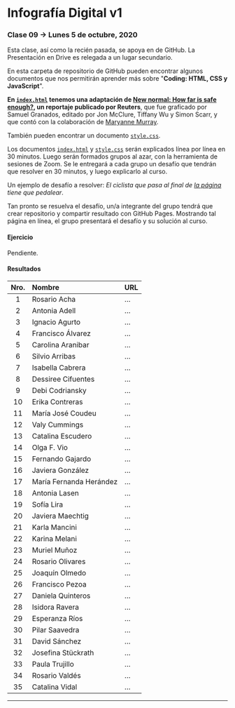 # Infografía Digital v1

### Clase 09 → Lunes 5 de octubre, 2020

Esta clase, así como la recién pasada, se apoya en de GitHub. La Presentación en Drive es relegada a un lugar secundario. 

En esta carpeta de repositorio de GitHub pueden encontrar algunos documentos que nos permitirán aprender más sobre "**Coding: HTML, CSS y JavaScript**". 

**En [`index.html`](https://profesorfaco.github.io/dno075-2020/clase-09/index.html) tenemos una adaptación de [New normal: How far is safe enough?](https://graphics.reuters.com/HEALTH-CORONAVIRUS/SOCIALDISTANCING/qzjvqenmyvx/), un reportaje publicado por Reuters**, que fue graficado por Samuel Granados, editado por Jon McClure, Tiffany Wu y Simon Scarr, y que contó con la colaboración de [Maryanne Murray](https://www.linkedin.com/in/maryannemurray). 

También pueden encontrar un documento [`style.css`](https://github.com/profesorfaco/dno075-2020/blob/gh-pages/clase-09/style.css).

Los documentos [`index.html`](https://github.com/profesorfaco/dno075-2020/blob/gh-pages/clase-09/index.html) y [`style.css`](https://github.com/profesorfaco/dno075-2020/blob/gh-pages/clase-09/style.css) serán explicados línea por línea en 30 minutos. Luego serán formados grupos al azar, con la herramienta de sesiones de Zoom. Se le entregará a cada grupo un desafío que tendrán que resolver en 30 minutos, y luego explicarlo al curso. 

Un ejemplo de desafío a resolver: *El ciclista que pasa al final de [la página](https://profesorfaco.github.io/dno075-2020/clase-09/index.html) tiene que pedalear*. 

Tan pronto se resuelva el desafío, un/a integrante del grupo tendrá que crear repositorio y compartir resultado con GitHub Pages. Mostrando tal página en línea, el grupo presentará el desafío y su solución al curso.

#### Ejercicio

Pendiente.


#### Resultados

| Nro.  | Nombre | URL |
|:-----:|:-------|:--------|
| 1 | Rosario Acha | … |
| 2 | Antonia Adell | … |
| 3 | Ignacio Agurto | … | 
| 4 | Francisco Álvarez | … |
| 5 | Carolina Aranibar | … | 
| 6 | Silvio Arribas | … |
| 7 | Isabella Cabrera | … |
| 8 | Dessiree Cifuentes | … |
| 9 | Debi Codriansky | … | 
| 10 | Erika Contreras | … |
| 11 | María José Coudeu | … |
| 12 | Valy Cummings | … |
| 13 | Catalina Escudero | … | 
| 14 | Olga F. Vio | … |
| 15 | Fernando Gajardo | … |
| 16 | Javiera González | … |
| 17 | María Fernanda Herández | … |
| 18 | Antonia Lasen | … |
| 19 | Sofía Lira | … |
| 20 | Javiera Maechtig | … |
| 21 | Karla Mancini | … |
| 22 | Karina Melani | … |
| 23 | Muriel Muñoz | … |
| 24 | Rosario Olivares | … |
| 25 | Joaquín Olmedo | … |
| 26 | Francisco Pezoa | … | 
| 27 | Daniela Quinteros | … |
| 28 | Isidora Ravera | … | 
| 29 | Esperanza Ríos | … | 
| 30 | Pilar Saavedra | … |
| 31 | David Sánchez | … |
| 32 | Josefina Stückrath | … |
| 33 | Paula Trujillo | … |
| 34 | Rosario Valdés | … |
| 35 | Catalina Vidal | … |

- - - - - - - -
